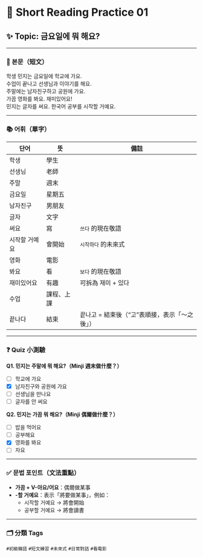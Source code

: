 # 📝 Short Reading Practice 01

## ✨ Topic: 금요일에 뭐 해요?

---

### 📖 본문（短文）

학생 민지는 금요일에 학교에 가요.  
수업이 끝나고 선생님과 이야기를 해요.  
주말에는 남자친구하고 공원에 가요.  
가끔 영화를 봐요. 재미있어요!  
민지는 글자를 써요. 한국어 공부를 시작할 거예요.

---

### 📚 어휘（單字）

| 단어         | 뜻       | 備註             |
|--------------|----------|------------------|
| 학생         | 學生     |                  |
| 선생님       | 老師     |                  |
| 주말         | 週末     |                  |
| 금요일       | 星期五   |                  |
| 남자친구     | 男朋友   |                  |
| 글자         | 文字     |                  |
| 써요         | 寫       | `쓰다` 的現在敬語   |
| 시작할 거예요 | 會開始   | `시작하다` 的未來式 |
| 영화         | 電影     |                  |
| 봐요         | 看       | `보다` 的現在敬語   |
| 재미있어요   | 有趣     | 可拆為 재미 + 있다 |
| 수업 |課程、上課||
| 끝나다 |結束|끝나고 = 結束後（“고”表順接，表示「～之後」） |

---

### ❓ Quiz 小測驗

**Q1. 민지는 주말에 뭐 해요?（Minji 週末做什麼？）**

- [ ] 학교에 가요  
- [x] 남자친구와 공원에 가요  
- [ ] 선생님을 만나요  
- [ ] 글자를 안 써요  

**Q2. 민지는 가끔 뭐 해요?（Minji 偶爾做什麼？）**

- [ ] 밥을 먹어요  
- [ ] 공부해요  
- [x] 영화를 봐요  
- [ ] 자요  

---

### ✅ 문법 포인트（文法重點）

- **가끔 + V-아요/어요**：偶爾做某事
- **-할 거예요**：表示「將要做某事」，例如：
  - 시작할 거예요 → 將會開始
  - 공부할 거예요 → 將會讀書

---

### 🗂 分類 Tags

`#初級韓語` `#短文練習` `#未來式` `#日常對話` `#看電影`
